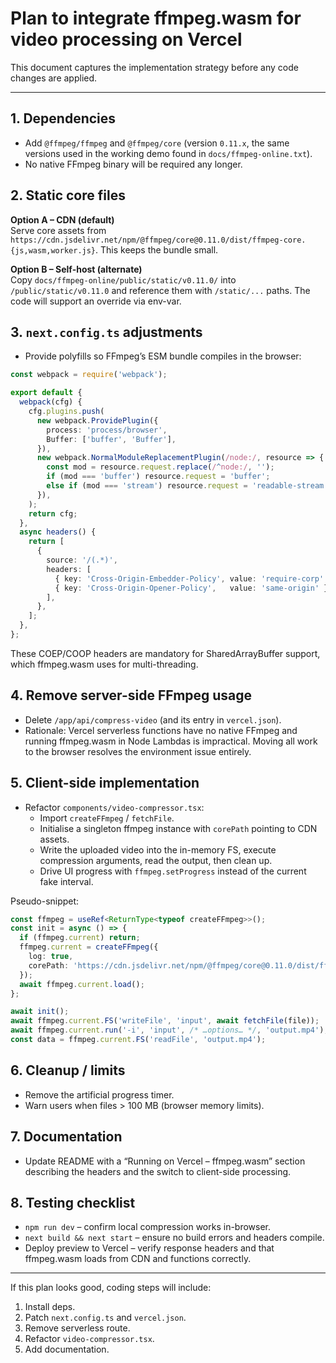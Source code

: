 # Plan to integrate ffmpeg.wasm for video processing on Vercel

This document captures the implementation strategy before any code changes are applied.

--------------------------------------------------
## 1. Dependencies

* Add `@ffmpeg/ffmpeg` and `@ffmpeg/core` (version `0.11.x`, the same versions used in the working demo found in `docs/ffmpeg-online.txt`).
* No native FFmpeg binary will be required any longer.

## 2. Static core files

**Option A – CDN (default)**  
Serve core assets from `https://cdn.jsdelivr.net/npm/@ffmpeg/core@0.11.0/dist/ffmpeg-core.{js,wasm,worker.js}`. This keeps the bundle small.

**Option B – Self-host (alternate)**  
Copy `docs/ffmpeg-online/public/static/v0.11.0/` into `/public/static/v0.11.0` and reference them with `/static/...` paths. The code will support an override via env-var.

## 3. `next.config.ts` adjustments

* Provide polyfills so FFmpeg’s ESM bundle compiles in the browser:

```ts
const webpack = require('webpack');

export default {
  webpack(cfg) {
    cfg.plugins.push(
      new webpack.ProvidePlugin({
        process: 'process/browser',
        Buffer: ['buffer', 'Buffer'],
      }),
      new webpack.NormalModuleReplacementPlugin(/node:/, resource => {
        const mod = resource.request.replace(/^node:/, '');
        if (mod === 'buffer') resource.request = 'buffer';
        else if (mod === 'stream') resource.request = 'readable-stream';
      }),
    );
    return cfg;
  },
  async headers() {
    return [
      {
        source: '/(.*)',
        headers: [
          { key: 'Cross-Origin-Embedder-Policy', value: 'require-corp' },
          { key: 'Cross-Origin-Opener-Policy',   value: 'same-origin' },
        ],
      },
    ];
  },
};
```

These COEP/COOP headers are mandatory for SharedArrayBuffer support, which ffmpeg.wasm uses for multi-threading.

## 4. Remove server-side FFmpeg usage

* Delete `/app/api/compress-video` (and its entry in `vercel.json`).
* Rationale: Vercel serverless functions have no native FFmpeg and running ffmpeg.wasm in Node Lambdas is impractical. Moving all work to the browser resolves the environment issue entirely.

## 5. Client-side implementation

* Refactor `components/video-compressor.tsx`:
  * Import `createFFmpeg` / `fetchFile`.
  * Initialise a singleton ffmpeg instance with `corePath` pointing to CDN assets.
  * Write the uploaded video into the in-memory FS, execute compression arguments, read the output, then clean up.
  * Drive UI progress with `ffmpeg.setProgress` instead of the current fake interval.

Pseudo-snippet:

```ts
const ffmpeg = useRef<ReturnType<typeof createFFmpeg>>();
const init = async () => {
  if (ffmpeg.current) return;
  ffmpeg.current = createFFmpeg({
    log: true,
    corePath: 'https://cdn.jsdelivr.net/npm/@ffmpeg/core@0.11.0/dist/ffmpeg-core.js',
  });
  await ffmpeg.current.load();
};

await init();
await ffmpeg.current.FS('writeFile', 'input', await fetchFile(file));
await ffmpeg.current.run('-i', 'input', /* …options… */, 'output.mp4');
const data = ffmpeg.current.FS('readFile', 'output.mp4');
```

## 6. Cleanup / limits

* Remove the artificial progress timer.
* Warn users when files > 100 MB (browser memory limits).

## 7. Documentation

* Update README with a “Running on Vercel – ffmpeg.wasm” section describing the headers and the switch to client-side processing.

## 8. Testing checklist

* `npm run dev` – confirm local compression works in-browser.
* `next build && next start` – ensure no build errors and headers compile.
* Deploy preview to Vercel – verify response headers and that ffmpeg.wasm loads from CDN and functions correctly.

---

If this plan looks good, coding steps will include:

1. Install deps.
2. Patch `next.config.ts` and `vercel.json`.
3. Remove serverless route.
4. Refactor `video-compressor.tsx`.
5. Add documentation.